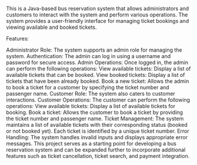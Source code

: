 This is a Java-based bus reservation system that allows administrators and customers to interact with the system and perform various operations. The system provides a user-friendly interface for managing ticket bookings and viewing available and booked tickets.

Features:

Administrator Role: The system supports an admin role for managing the system.
Authentication: The admin can log in using a username and password for secure access.
Admin Operations: Once logged in, the admin can perform the following operations:
View available tickets: Display a list of available tickets that can be booked.
View booked tickets: Display a list of tickets that have been already booked.
Book a new ticket: Allows the admin to book a ticket for a customer by specifying the ticket number and passenger name.
Customer Role: The system also caters to customer interactions.
Customer Operations: The customer can perform the following operations:
View available tickets: Display a list of available tickets for booking.
Book a ticket: Allows the customer to book a ticket by providing the ticket number and passenger name.
Ticket Management: The system maintains a list of available tickets with their corresponding status (booked or not booked yet). Each ticket is identified by a unique ticket number.
Error Handling: The system handles invalid inputs and displays appropriate error messages.
This project serves as a starting point for developing a bus reservation system and can be expanded further to incorporate additional features such as ticket cancellation, ticket search, and payment integration.
